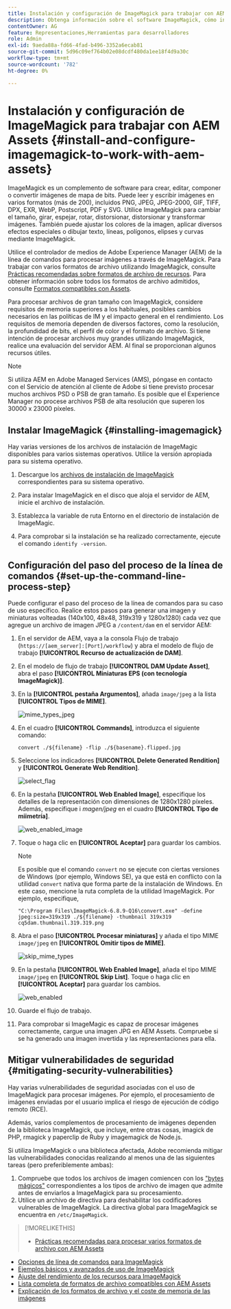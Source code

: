 ```yaml
---
title: Instalación y configuración de ImageMagick para trabajar con AEM Assets
description: Obtenga información sobre el software ImageMagick, cómo instalarlo, configurar el paso del proceso de la línea de comandos y utilizarlo para editar, componer y generar miniaturas de imágenes.
contentOwner: AG
feature: Representaciones,Herramientas para desarrolladores
role: Admin
exl-id: 9aeda88a-fd66-4fad-b496-3352a6ecab81
source-git-commit: 5d96c09ef764b02e08dcdf480da1ee18f4d9a30c
workflow-type: tm+mt
source-wordcount: '782'
ht-degree: 0%

---
```


# Instalación y configuración de ImageMagick para trabajar con AEM Assets {#install-and-configure-imagemagick-to-work-with-aem-assets}

ImageMagick es un complemento de software para crear, editar, componer o convertir imágenes de mapa de bits. Puede leer y escribir imágenes en varios formatos (más de 200), incluidos PNG, JPEG, JPEG-2000, GIF, TIFF, DPX, EXR, WebP, Postscript, PDF y SVG. Utilice ImageMagick para cambiar el tamaño, girar, espejar, rotar, distorsionar, distorsionar y transformar imágenes. También puede ajustar los colores de la imagen, aplicar diversos efectos especiales o dibujar texto, líneas, polígonos, elipses y curvas mediante ImageMagick.

Utilice el controlador de medios de Adobe Experience Manager (AEM) de la línea de comandos para procesar imágenes a través de ImageMagick. Para trabajar con varios formatos de archivo utilizando ImageMagick, consulte [Prácticas recomendadas sobre formatos de archivo de recursos](assets-file-format-best-practices.md). Para obtener información sobre todos los formatos de archivo admitidos, consulte [Formatos compatibles con Assets](assets-formats.md).

Para procesar archivos de gran tamaño con ImageMagick, considere requisitos de memoria superiores a los habituales, posibles cambios necesarios en las políticas de IM y el impacto general en el rendimiento. Los requisitos de memoria dependen de diversos factores, como la resolución, la profundidad de bits, el perfil de color y el formato de archivo. Si tiene intención de procesar archivos muy grandes utilizando ImageMagick, realice una evaluación del servidor AEM. Al final se proporcionan algunos recursos útiles.

>[!NOTE]
>
>Si utiliza AEM en Adobe Managed Services (AMS), póngase en contacto con el Servicio de atención al cliente de Adobe si tiene previsto procesar muchos archivos PSD o PSB de gran tamaño. Es posible que el Experience Manager no procese archivos PSB de alta resolución que superen los 30000 x 23000 píxeles.

## Instalar ImageMagick {#installing-imagemagick}

Hay varias versiones de los archivos de instalación de ImageMagic disponibles para varios sistemas operativos. Utilice la versión apropiada para su sistema operativo.

1. Descargue los [archivos de instalación de ImageMagick](https://www.imagemagick.org/script/download.php) correspondientes para su sistema operativo.
1. Para instalar ImageMagick en el disco que aloja el servidor de AEM, inicie el archivo de instalación.

1. Establezca la variable de ruta Entorno en el directorio de instalación de ImageMagic.
1. Para comprobar si la instalación se ha realizado correctamente, ejecute el comando `identify -version`.

## Configuración del paso del proceso de la línea de comandos {#set-up-the-command-line-process-step}

Puede configurar el paso del proceso de la línea de comandos para su caso de uso específico. Realice estos pasos para generar una imagen y miniaturas volteadas (140x100, 48x48, 319x319 y 1280x1280) cada vez que agregue un archivo de imagen JPEG a `/content/dam` en el servidor AEM:

1. En el servidor de AEM, vaya a la consola Flujo de trabajo (`https://[aem_server]:[Port]/workflow`) y abra el modelo de flujo de trabajo **[!UICONTROL Recurso de actualización de DAM]**.
1. En el modelo de flujo de trabajo **[!UICONTROL DAM Update Asset]**, abra el paso **[!UICONTROL Miniaturas EPS (con tecnología ImageMagick)]**.
1. En la **[!UICONTROL pestaña Argumentos]**, añada `image/jpeg` a la lista **[!UICONTROL Tipos de MIME]**.

   ![mime_types_jpeg](assets/mime_types_jpeg.png)

1. En el cuadro **[!UICONTROL Commands]**, introduzca el siguiente comando:

   `convert ./${filename} -flip ./${basename}.flipped.jpg`

1. Seleccione los indicadores **[!UICONTROL Delete Generated Rendition]** y **[!UICONTROL Generate Web Rendition]**.

   ![select_flag](assets/select_flags.png)

1. En la pestaña **[!UICONTROL Web Enabled Image]**, especifique los detalles de la representación con dimensiones de 1280x1280 píxeles. Además, especifique i *magen/jpeg* en el cuadro **[!UICONTROL Tipo de miimetría]**.

   ![web_enabled_image](assets/web_enabled_image.png)

1. Toque o haga clic en **[!UICONTROL Aceptar]** para guardar los cambios.

   >[!NOTE]
   >
   >Es posible que el comando `convert` no se ejecute con ciertas versiones de Windows (por ejemplo, Windows SE), ya que está en conflicto con la utilidad `convert` nativa que forma parte de la instalación de Windows. En este caso, mencione la ruta completa de la utilidad ImageMagick. Por ejemplo, especifique,
   >
   >`"C:\Program Files\ImageMagick-6.8.9-Q16\convert.exe" -define jpeg:size=319x319 ./${filename} -thumbnail 319x319 cq5dam.thumbnail.319.319.png`

1. Abra el paso **[!UICONTROL Procesar miniaturas]** y añada el tipo MIME `image/jpeg` en **[!UICONTROL Omitir tipos de MIME]**.

   ![skip_mime_types](assets/skip_mime_types.png)

1. En la pestaña **[!UICONTROL Web Enabled Image]**, añada el tipo MIME `image/jpeg` en **[!UICONTROL Skip List]**. Toque o haga clic en **[!UICONTROL Aceptar]** para guardar los cambios.

   ![web_enabled](assets/web_enabled.png)

1. Guarde el flujo de trabajo.
1. Para comprobar si ImageMagic es capaz de procesar imágenes correctamente, cargue una imagen JPG en AEM Assets. Compruebe si se ha generado una imagen invertida y las representaciones para ella.

## Mitigar vulnerabilidades de seguridad {#mitigating-security-vulnerabilities}

Hay varias vulnerabilidades de seguridad asociadas con el uso de ImageMagick para procesar imágenes. Por ejemplo, el procesamiento de imágenes enviadas por el usuario implica el riesgo de ejecución de código remoto (RCE).

Además, varios complementos de procesamiento de imágenes dependen de la biblioteca ImageMagick, que incluye, entre otras cosas, imagick de PHP, rmagick y paperclip de Ruby y imagemagick de Node.js.

Si utiliza ImageMagick o una biblioteca afectada, Adobe recomienda mitigar las vulnerabilidades conocidas realizando al menos una de las siguientes tareas (pero preferiblemente ambas):

1. Compruebe que todos los archivos de imagen comiencen con los [&quot;bytes mágicos&quot;](https://en.wikipedia.org/wiki/List_of_file_signatures) correspondientes a los tipos de archivo de imagen que admite antes de enviarlos a ImageMagick para su procesamiento.
1. Utilice un archivo de directiva para deshabilitar los codificadores vulnerables de ImageMagick. La directiva global para ImageMagick se encuentra en `/etc/ImageMagick`.

>[!MORELIKETHIS]
>
>* [Prácticas recomendadas para procesar varios formatos de archivo con AEM Assets](assets-file-format-best-practices.md)
* [Opciones de línea de comandos para ImageMagick](https://www.imagemagick.org/script/command-line-options.php)
* [Ejemplos básicos y avanzados de uso de ImageMagick](https://www.imagemagick.org/Usage/)
* [Ajuste del rendimiento de los recursos para ImageMagick](performance-tuning-guidelines.md)
* [Lista completa de formatos de archivo compatibles con AEM Assets](assets-formats.md)
* [Explicación de los formatos de archivo y el coste de memoria de las imágenes](https://www.scantips.com/basics1d.html)

